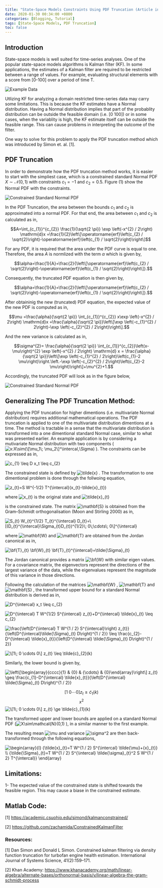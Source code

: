 ```yaml
---
title: "State-Space Models Constraints Using PDF Truncation (Article in Development)"
date: 2020-01-30 00:34:00 +0800
categories: [Blogging, Tutorial]
tags: [State-Space Models, PDF Truncation]
toc: false
---
```

## Introduction
State-space models is well suited for time-series analyses. One of the popular state-space models algorithms is Kalman filter (KF). In some applications, the estimates of a Kalman filter are required to be restricted between a range of values. For example, evaluating structural elements with a score from [0-100] over a period of time T.

![Example Data](https://zachamida.github.io/assets/img/posts/post1/ExampleData.png)

Utlizing KF for analyzing a domain restricted time-series data may carry some limitations. This is because the KF  estimates have a Normal distribution. Having a Normal distribution implies that part of the probablity distribution can be outside the feasible domain (i.e. [0 100]) or in some cases, when the variablity is high, the KF estimate itself can be outside the feasible range. This can cause problems in interpreting the outcome of the filter.

One way to solve for this problem to apply the PDF truncation method which was introduced by Simon et. al. [1].

## PDF Truncation
In order to demonstrate how the PDF truncation method works, it is easier to start with the simpliest case, which is a constrained standard Normal PDF $X\sim\mathcal{N}(0,1)$ with constraints $c_1=-1$ and $c_2=0.5$. Figure (1) show the Normal PDF with the constraints.

![Constrained Standard Normal PDF](https://zachamida.github.io/assets/img/posts/post1/ConstNorm.png)

In the PDF Truncation, the area between the bounds $c_1$
and $c_2$ is approximated into a normal PDF. For that end, the area between $c_1$ and $c_2$ is calculated as in,

$$A=\int_{c_{1}}^{c_{2}} \frac{1}{\sqrt{2 \pi}} \exp \left(-x^{2} / 2\right) \mathrm{d}x =\frac{1}{2}\left\[\operatorname{erf}\left(c_{2} / \sqrt{2}\right)-\operatorname{erf}\left(c_{1} / \sqrt{2}\right)\right\]$$

For any PDF, it is required that the area under the PDF curve is equal to one. Therefore, the area $A$ is normlized with the term $\alpha$ which is given by,

$$\alpha=\frac{1}{A}=\frac{2}{\left\[\operatorname{erf}\left(c_{2} / \sqrt{2}\right)-\operatorname{erf}\left(c_{1} / \sqrt{2}\right)\right\]}.$$


Consequently, the truncated PDF equation is then given by,

$$\alpha=\frac{1}{A}=\frac{2}{\left\[\operatorname{erf}\left(c_{2} / \sqrt{2}\right)-\operatorname{erf}\left(c_{1} / \sqrt{2}\right)\right\]}.$$


After obtaininig the new (truncated) PDF equation, the expected value of the new PDF is computed as in,

$$\mu =\frac{\alpha}{\sqrt{2 \pi}} \int_{c_{1}}^{c_{2}} x\exp \left(-x^{2} / 2\right) \mathrm{d}x =\frac{\alpha}{\sqrt{2 \pi}}\left\[\exp \left(-c_{1}^{2} / 2\right)-\exp \left(-c_{2}^{2} / 2\right)\right\].$$


And the new variance is calculated as in,

$$\sigma^{2}= \frac{\alpha}{\sqrt{2 \pi}} \int_{c_{1}}^{c_{2}}\left(x-\mu\right)^{2} \exp \left(-x^{2} / 2\right) \mathrm{d} x = \frac{\alpha}{\sqrt{2 \pi}}\left\[\exp \left(-c_{1}^{2} / 2\right)\left(c_{1}-2 \mu\right)\right.\left.-\exp \left(-c_{2}^{2} / 2\right)\left(c_{2}-2 \mu\right)\right\]+\mu^{2}+1.$$


Accordingly, the truncated PDF will look as in the figure below,

![Constrained Standard Normal PDF](https://zachamida.github.io/assets/img/posts/post1/TruncNorm.png)

## Generalizing The PDF Truncation Method:
Applying the PDF truncation for higher dimentions (i.e. multivariate Normal distribution) requires additional mathematical operations. The PDF truncation is applied to one of the multivariate distribution dimentions at a time. The method is tractable in a sense that the multivariate distribution is transformed into a one dimentional standard Normal case, similar to what was presented earlier. An example application is by considering a mutivariate Normal distribution with two components (![$x:X\sim(\[\mu_1\; \mu_2\]^\intercal,\Sigma)$](https://render.githubusercontent.com/render/math?math=%24x%3AX%5Csim(%5B%5Cmu_1%5C%3B%20%5Cmu_2%5D%5E%5Cintercal%2C%5CSigma)%24)
).
The constraints can be expressed as in,

![$c_{1} \leq D x_t \leq c_{2}$](https://render.githubusercontent.com/render/math?math=%24c_%7B1%7D%20%5Cleq%20D%20x_t%20%5Cleq%20c_%7B2%7D%24)


The constrained state is defined by ![$\tilde{x}$](https://render.githubusercontent.com/render/math?math=%24%5Ctilde%7Bx%7D%24)
. The transformation to one dimentional problem is done through the follwoing equation,

![$z_{t}=S W^{-1/2} T^{\intercal}(x_{t}-\tilde{x}_{t})$](https://render.githubusercontent.com/render/math?math=%24z_%7Bt%7D%3DS%20W%5E%7B-1%2F2%7D%20T%5E%7B%5Cintercal%7D(x_%7Bt%7D-%5Ctilde%7Bx%7D_%7Bt%7D)%24)


where ![$x_{t}$](https://render.githubusercontent.com/render/math?math=%24x_%7Bt%7D%24)
 is the original state and ![$\tilde{x}_{t}$](https://render.githubusercontent.com/render/math?math=%24%5Ctilde%7Bx%7D_%7Bt%7D%24)

 is the constrained state.
The matrix ![$\mathbf{S}$](https://render.githubusercontent.com/render/math?math=%24%5Cmathbf%7BS%7D%24)
 is obtained from the Gram–Schmidt orthogonalisation (Moon and Stirling 2000) as in,

![$S_{t} W_{t}^{1/2} T_{t}^{\intercal} D_{t}=\[(D_{t}^{\intercal}\Sigma_{t}D_{t})^{1/2}\; 0\;\cdots\; 0\]^{\intercal}$](https://render.githubusercontent.com/render/math?math=%24S_%7Bt%7D%20W_%7Bt%7D%5E%7B1%2F2%7D%20T_%7Bt%7D%5E%7B%5Cintercal%7D%20D_%7Bt%7D%3D%5B(D_%7Bt%7D%5E%7B%5Cintercal%7D%5CSigma_%7Bt%7DD_%7Bt%7D)%5E%7B1%2F2%7D%5C%3B%200%5C%3B%5Ccdots%5C%3B%200%5D%5E%7B%5Cintercal%7D%24)


where ![$\mathbf{W}$](https://render.githubusercontent.com/render/math?math=%24%5Cmathbf%7BW%7D%24)
 and ![$\mathbf{T}$](https://render.githubusercontent.com/render/math?math=%24%5Cmathbf%7BT%7D%24)
 are obtained from the Jordan canonical as in,

![$\bf{T}_{t} \bf{W}_{t} \bf{T}_{t}^{\intercal}=\tilde{\Sigma}_{t}$](https://render.githubusercontent.com/render/math?math=%24%5Cbf%7BT%7D_%7Bt%7D%20%5Cbf%7BW%7D_%7Bt%7D%20%5Cbf%7BT%7D_%7Bt%7D%5E%7B%5Cintercal%7D%3D%5Ctilde%7B%5CSigma%7D_%7Bt%7D%24)

The Jordan canonical provides a matrix ![$\bf{W}$](https://render.githubusercontent.com/render/math?math=%24%5Cbf%7BW%7D%24)
 with similar eigen values. For a covariance matrix, the eigenvectors represent the directions of the largest variance of the data, while the eigenvalues represent the magnitude of this variance in those directions.

Following the calculation of the matrices ![$\mathbf{W}$](https://render.githubusercontent.com/render/math?math=%24%5Cmathbf%7BW%7D%24)
, ![$\mathbf{T}$](https://render.githubusercontent.com/render/math?math=%24%5Cmathbf%7BT%7D%24)
 and ![$\mathbf{S}$](https://render.githubusercontent.com/render/math?math=%24%5Cmathbf%7BS%7D%24)
, the transformed upper bound for a standard Normal distribution is derived as in,

![$D^{\intercal} x_t \leq c_{2}$](https://render.githubusercontent.com/render/math?math=%24D%5E%7B%5Cintercal%7D%20x_t%20%5Cleq%20c_%7B2%7D%24)


![$D^{\intercal} T W^{1/2} S^{\intercal} z_{t}+D^{\intercal} \tilde{x}_{t}  \leq c_{2}$](https://render.githubusercontent.com/render/math?math=%24D%5E%7B%5Cintercal%7D%20T%20W%5E%7B1%2F2%7D%20S%5E%7B%5Cintercal%7D%20z_%7Bt%7D%2BD%5E%7B%5Cintercal%7D%20%5Ctilde%7Bx%7D_%7Bt%7D%20%20%5Cleq%20c_%7B2%7D%24)


![$\frac{\left(D^{\intercal} T W^{1 / 2} S^{\intercal}\right) z_{t}}{\left(D^{\intercal}\tilde{\Sigma}_{t} D\right)^{1 / 2}} \leq \frac{c_{2}-D^{\intercal} \tilde{x}_{t}}{\left(D^{\intercal} \tilde{\Sigma}_{t} D\right)^{1 / 2}}$](https://render.githubusercontent.com/render/math?math=%24%5Cfrac%7B%5Cleft(D%5E%7B%5Cintercal%7D%20T%20W%5E%7B1%20%2F%202%7D%20S%5E%7B%5Cintercal%7D%5Cright)%20z_%7Bt%7D%7D%7B%5Cleft(D%5E%7B%5Cintercal%7D%5Ctilde%7B%5CSigma%7D_%7Bt%7D%20D%5Cright)%5E%7B1%20%2F%202%7D%7D%20%5Cleq%20%5Cfrac%7Bc_%7B2%7D-D%5E%7B%5Cintercal%7D%20%5Ctilde%7Bx%7D_%7Bt%7D%7D%7B%5Cleft(D%5E%7B%5Cintercal%7D%20%5Ctilde%7B%5CSigma%7D_%7Bt%7D%20D%5Cright)%5E%7B1%20%2F%202%7D%7D%24)


![$\[1\; 0 \cdots 0\] z_{t}  \leq \tilde{c}_{2}(k)$](https://render.githubusercontent.com/render/math?math=%24%5B1%5C%3B%200%20%5Ccdots%200%5D%20z_%7Bt%7D%20%20%5Cleq%20%5Ctilde%7Bc%7D_%7B2%7D(k)%24)



Similarly, the lower bound is given by,

![$\left\[\begin{array}{cccc}{1} & {0} & {\cdots} & {0}\end{array}\right\] z_{t} \geq \frac{c_{1}-D^{\intercal} \tilde{x}_{t}}{\left(D^{\intercal} \tilde{\Sigma}_{t} D\right)^{1 / 2}}$](https://render.githubusercontent.com/render/math?math=%24%5Cleft%5B%5Cbegin%7Barray%7D%7Bcccc%7D%7B1%7D%20%26%20%7B0%7D%20%26%20%7B%5Ccdots%7D%20%26%20%7B0%7D%5Cend%7Barray%7D%5Cright%5D%20z_%7Bt%7D%20%5Cgeq%20%5Cfrac%7Bc_%7B1%7D-D%5E%7B%5Cintercal%7D%20%5Ctilde%7Bx%7D_%7Bt%7D%7D%7B%5Cleft(D%5E%7B%5Cintercal%7D%20%5Ctilde%7B%5CSigma%7D_%7Bt%7D%20D%5Cright)%5E%7B1%20%2F%202%7D%7D%24)


$$[1\;0\cdots0] z_{t}\ge\tilde{c}_{1}(k)$$
$$x^2$$
![$\[1\; 0 \cdots 0\] z_{t}  \ge \tilde{c}_{1}(k)$](https://render.githubusercontent.com/render/math?math=%24%5B1%5C%3B%200%20%5Ccdots%200%5D%20z_%7Bt%7D%20%20%5Cge%20%5Ctilde%7Bc%7D_%7B1%7D(k)%24)


The transformed upper and lower bounds are applied on a standard Normal PDF (![$X\sim\mathcal{N}(0,1)$](https://render.githubusercontent.com/render/math?math=%24X%5Csim%5Cmathcal%7BN%7D(0%2C1)%24)
), in a similar manner to the first example.

The resulting mean ![$\mu$](https://render.githubusercontent.com/render/math?math=%24%5Cmu%24)
 and variance ![$\sigma^2$](https://render.githubusercontent.com/render/math?math=%24%5Csigma%5E2%24)
 are then back-transformed through the following equations,

![$\begin{array}{l} {\tilde{x}_{t}=T W^{1 / 2} S^{\intercal} \tilde{\mu}+{x}_{t}} \\ {\tilde{\Sigma}_{t}=T W^{1 / 2} S^{\intercal} \tilde{\sigma}_{t}^2 S W^{1 / 2} T^{\intercal}} \end{array}$](https://render.githubusercontent.com/render/math?math=%24%5Cbegin%7Barray%7D%7Bl%7D%20%7B%5Ctilde%7Bx%7D_%7Bt%7D%3DT%20W%5E%7B1%20%2F%202%7D%20S%5E%7B%5Cintercal%7D%20%5Ctilde%7B%5Cmu%7D%2B%7Bx%7D_%7Bt%7D%7D%20%5C%5C%20%7B%5Ctilde%7B%5CSigma%7D_%7Bt%7D%3DT%20W%5E%7B1%20%2F%202%7D%20S%5E%7B%5Cintercal%7D%20%5Ctilde%7B%5Csigma%7D_%7Bt%7D%5E2%20S%20W%5E%7B1%20%2F%202%7D%20T%5E%7B%5Cintercal%7D%7D%20%5Cend%7Barray%7D%24)


## Limitations:
1- The expected value of the constrained state is shifted towards the feasible region. This may cause a biase in the constrained estimate.

## Matlab Code:
[1] https://academic.csuohio.edu/simond/kalmanconstrained/

[2] https://github.com/zachamida/ConstrainedKalmanFilter

### Resources:

[1] Dan Simon and Donald L Simon. Constrained kalman filtering via density function truncation for turbofan engine health estimation. International Journal of Systems Science, 41(2):159–171.

[2] Khan Academy: https://www.khanacademy.org/math/linear-algebra/alternate-bases/orthonormal-basis/v/linear-algebra-the-gram-schmidt-process


